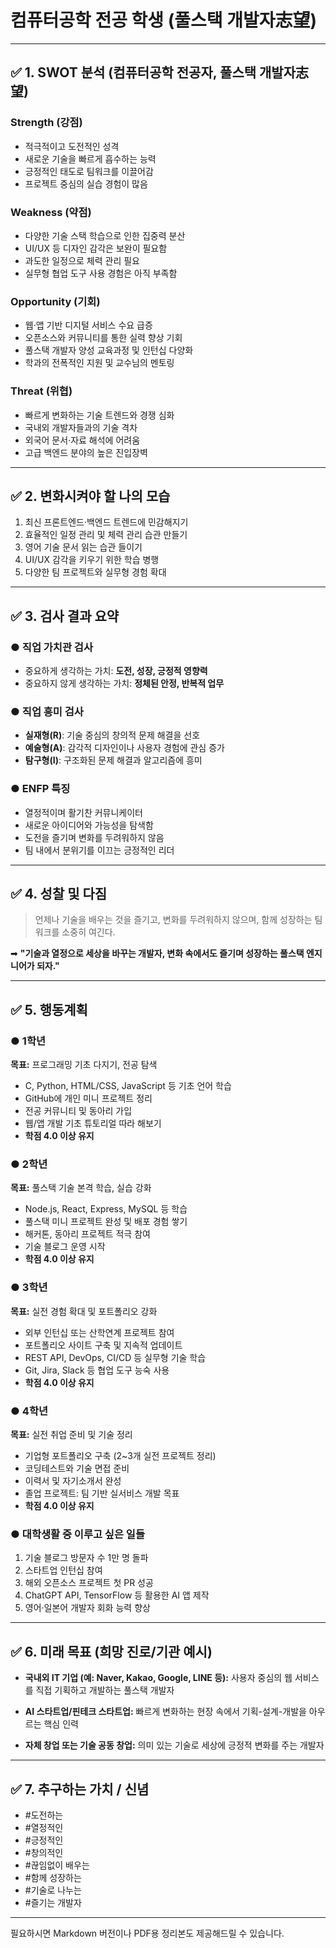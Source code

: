 # **컴퓨터공학 전공 학생 (풀스택 개발자志望)**

---

## ✅ 1. SWOT 분석 (컴퓨터공학 전공자, 풀스택 개발자志望)

### Strength (강점)

* 적극적이고 도전적인 성격
* 새로운 기술을 빠르게 흡수하는 능력
* 긍정적인 태도로 팀워크를 이끌어감
* 프로젝트 중심의 실습 경험이 많음

### Weakness (약점)

* 다양한 기술 스택 학습으로 인한 집중력 분산
* UI/UX 등 디자인 감각은 보완이 필요함
* 과도한 일정으로 체력 관리 필요
* 실무형 협업 도구 사용 경험은 아직 부족함

### Opportunity (기회)

* 웹·앱 기반 디지털 서비스 수요 급증
* 오픈소스와 커뮤니티를 통한 실력 향상 기회
* 풀스택 개발자 양성 교육과정 및 인턴십 다양화
* 학과의 전폭적인 지원 및 교수님의 멘토링

### Threat (위협)

* 빠르게 변화하는 기술 트렌드와 경쟁 심화
* 국내외 개발자들과의 기술 격차
* 외국어 문서·자료 해석에 어려움
* 고급 백엔드 분야의 높은 진입장벽

---

## ✅ 2. 변화시켜야 할 나의 모습

1. 최신 프론트엔드·백엔드 트렌드에 민감해지기
2. 효율적인 일정 관리 및 체력 관리 습관 만들기
3. 영어 기술 문서 읽는 습관 들이기
4. UI/UX 감각을 키우기 위한 학습 병행
5. 다양한 팀 프로젝트와 실무형 경험 확대

---

## ✅ 3. 검사 결과 요약

### ● 직업 가치관 검사

* 중요하게 생각하는 가치: **도전, 성장, 긍정적 영향력**
* 중요하지 않게 생각하는 가치: **정체된 안정, 반복적 업무**

### ● 직업 흥미 검사

* **실재형(R)**: 기술 중심의 창의적 문제 해결을 선호
* **예술형(A)**: 감각적 디자인이나 사용자 경험에 관심 증가
* **탐구형(I)**: 구조화된 문제 해결과 알고리즘에 흥미

### ● ENFP 특징

* 열정적이며 활기찬 커뮤니케이터
* 새로운 아이디어와 가능성을 탐색함
* 도전을 즐기며 변화를 두려워하지 않음
* 팀 내에서 분위기를 이끄는 긍정적인 리더

---

## ✅ 4. 성찰 및 다짐

> 언제나 기술을 배우는 것을 즐기고,
> 변화를 두려워하지 않으며,
> 함께 성장하는 팀워크를 소중히 여긴다.

➡
**"기술과 열정으로 세상을 바꾸는 개발자,
변화 속에서도 즐기며 성장하는 풀스택 엔지니어가 되자."**

---

## ✅ 5. 행동계획

### ● 1학년

**목표:** 프로그래밍 기초 다지기, 전공 탐색

* C, Python, HTML/CSS, JavaScript 등 기초 언어 학습
* GitHub에 개인 미니 프로젝트 정리
* 전공 커뮤니티 및 동아리 가입
* 웹/앱 개발 기초 튜토리얼 따라 해보기
* **학점 4.0 이상 유지**

### ● 2학년

**목표:** 풀스택 기술 본격 학습, 실습 강화

* Node.js, React, Express, MySQL 등 학습
* 풀스택 미니 프로젝트 완성 및 배포 경험 쌓기
* 해커톤, 동아리 프로젝트 적극 참여
* 기술 블로그 운영 시작
* **학점 4.0 이상 유지**

### ● 3학년

**목표:** 실전 경험 확대 및 포트폴리오 강화

* 외부 인턴십 또는 산학연계 프로젝트 참여
* 포트폴리오 사이트 구축 및 지속적 업데이트
* REST API, DevOps, CI/CD 등 실무형 기술 학습
* Git, Jira, Slack 등 협업 도구 능숙 사용
* **학점 4.0 이상 유지**

### ● 4학년

**목표:** 실전 취업 준비 및 기술 정리

* 기업형 포트폴리오 구축 (2\~3개 실전 프로젝트 정리)
* 코딩테스트와 기술 면접 준비
* 이력서 및 자기소개서 완성
* 졸업 프로젝트: 팀 기반 실서비스 개발 목표
* **학점 4.0 이상 유지**

### ● 대학생활 중 이루고 싶은 일들

1. 기술 블로그 방문자 수 1만 명 돌파
2. 스타트업 인턴십 참여
3. 해외 오픈소스 프로젝트 첫 PR 성공
4. ChatGPT API, TensorFlow 등 활용한 AI 앱 제작
5. 영어·일본어 개발자 회화 능력 향상

---

## ✅ 6. 미래 목표 (희망 진로/기관 예시)

* **국내외 IT 기업 (예: Naver, Kakao, Google, LINE 등):**
  사용자 중심의 웹 서비스를 직접 기획하고 개발하는 풀스택 개발자

* **AI 스타트업/핀테크 스타트업:**
  빠르게 변화하는 현장 속에서 기획-설계-개발을 아우르는 핵심 인력

* **자체 창업 또는 기술 공동 창업:**
  의미 있는 기술로 세상에 긍정적 변화를 주는 개발자

---

## ✅ 7. 추구하는 가치 / 신념

* \#도전하는
* \#열정적인
* \#긍정적인
* \#창의적인
* \#끊임없이 배우는
* \#함께 성장하는
* \#기술로 나누는
* \#즐기는 개발자

---

필요하시면 Markdown 버전이나 PDF용 정리본도 제공해드릴 수 있습니다.
